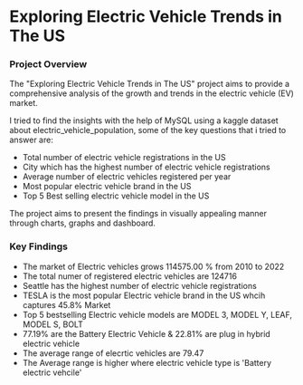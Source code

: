 # Exploring Electric Vehicle Trends in The US

### Project Overview 

The "Exploring Electric Vehicle Trends in The US" project aims to provide a comprehensive analysis of the growth and trends in the electric vehicle (EV) market.

I tried to find the insights with the help of MySQL using a kaggle dataset about electric_vehicle_population, some of the key questions that i tried to answer are:

* Total number of electric vehicle registrations in the US
* City which has the highest number of electric vehicle registrations
* Average number of electric vehicles registered per year
* Most popular electric vehicle brand in the US
* Top 5 Best selling electric vehicle model in the US



The project aims to present the findings in visually appealing manner through charts, graphs and dashboard.


### Key Findings 

* The market of Electric vehicles grows 114575.00 % from 2010 to 2022
* The total numer of registered electric vehicles are 124716
* Seattle has the highest number of electric vehicle registrations
* TESLA is the most popular Electric vehicle brand in the US whcih captures 45.8% Market
* Top 5 bestselling Electric vehicle models are MODEL 3, MODEL Y, LEAF, MODEL S, BOLT
* 77.19% are the Battery Electric Vehicle & 22.81% are plug in hybrid electric vehicle 
* The average range of elecrtic vehicles are 79.47
* The Average range is higher where electric vehicle type is 'Battery electric vehcile' 

